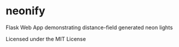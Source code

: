 # neonify
Flask Web App demonstrating distance-field generated neon lights

Licensed under the MIT License
